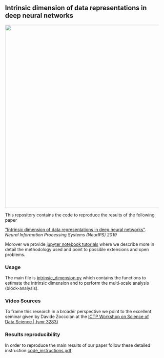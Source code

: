 ## Intrinsic dimension of data representations in deep neural networks


<img src="https://github.com/ansuini/IntrinsicDimDeep/blob/master/docs/figs/wrap_up.png" width="700" height="600" />


This repository contains the code to reproduce the results of the following paper

["Intrinsic dimension of data representations in deep neural networks"](https://arxiv.org/abs/1905.12784). _Neural Information Processing Systems (NeurIPS) 2019_

Morover we provide [jupyter notebook tutorials](https://github.com/ansuini/IntrinsicDimDeep/tree/master/tutorials) where we describe more in detail the methodology used and point to possible extensions and open problems.

### Usage

The main file is [intrinsic_dimension.py](https://github.com/ansuini/IntrinsicDimDeep/tree/master/IDNN/intrinsic_dimension.py) which contains the functions to estimate the intrinsic dimension and to perform the multi-scale analysis (block-analysis).


### Video Sources

To frame this research in a broader perspective we point to the excellent seminar given by Davide Zoccolan at
the [ICTP Workshop on Science of Data Science | (smr 3283)](https://www.youtube.com/watch?v=nO13-AHit6E)


### Results reproducibility

In order to reproduce the main results of our paper follow these detailed instruction [code_instructions.pdf](https://github.com/ansuini/IntrinsicDimDeep/tree/master/code_instructions.pdf)
